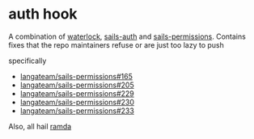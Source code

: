 # auth hook
A combination of [waterlock], [sails-auth] and [sails-permissions].
Contains fixes that the repo maintainers refuse or are just too lazy to push

specifically

* [langateam/sails-permissions#165](https://github.com/langateam/sails-permissions/issues/165)
* [langateam/sails-permissions#205](https://github.com/langateam/sails-permissions/issues/205)
* [langateam/sails-permissions#229](https://github.com/langateam/sails-permissions/issues/229)
* [langateam/sails-permissions#230](https://github.com/langateam/sails-permissions/issues/230)
* [langateam/sails-permissions#233](https://github.com/langateam/sails-permissions/issues/233)

Also, all hail [ramda]


[waterlock]: http://waterlock.ninja
[sails-auth]: https://github.com/langateam/sails-auth
[sails-permissions]: https://github.com/langateam/sails-permissions
[ramda]: http://ramdajs.com/

